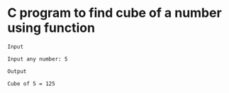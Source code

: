 # C program to find cube of a number using function
```
Input

Input any number: 5

Output

Cube of 5 = 125
```
